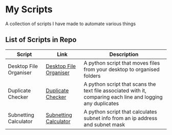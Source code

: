 # My Scripts

A collection of scripts I have made to automate various things

## List of Scripts in Repo
| Script                    | Link                                                                | Description                                                                                                         |
|---------------------------|---------------------------------------------------------------------|---------------------------------------------------------------------------------------------------------------------|
| Desktop File Organiser    |[Desktop File Organiser](File_Organiser)                             | A python script that moves files from your desktop to organised folders                                             |
| Duplicate Checker         |[Duplicate Checker](Duplicate_Checker/)                              | A python script that scans the text file associated with it, comparing each line and logging any duplicates         |
| Subnetting Calculator     |[Subnetting Calculator](Subnetting_Calculator)                       | A python script that calculates subnet info from an ip address and subnet mask                                      |